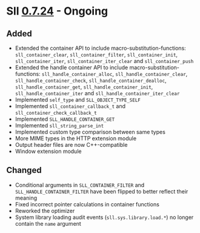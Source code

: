 # Sll [0.7.24] - Ongoing

## Added

- Extended the container API to include macro-substitution-functions: `sll_container_clear`, `sll_container_filter`, `sll_container_init`, `sll_container_iter`, `sll_container_iter_clear` and `sll_container_push`
- Extended the handle container API to include macro-substitution-functions: `sll_handle_container_alloc`, `sll_handle_container_clear`, `sll_handle_container_check`, `sll_handle_container_dealloc`, `sll_handle_container_get`, `sll_handle_container_init`, `sll_handle_container_iter` and `sll_handle_container_iter_clear`
- Implemented `self_type` and `SLL_OBJECT_TYPE_SELF`
- Implemented `sll_container_callback_t` and `sll_container_check_callback_t`
- Implemented `SLL_HANDLE_CONTAINER_GET`
- Implemented `sll_string_parse_int`
- Implemented custom type comparison between same types
- More MIME types in the HTTP extension module
- Output header files are now C++-compatible
- Window extension module

## Changed

- Conditional arguments in `SLL_CONTAINER_FILTER` and `SLL_HANDLE_CONTAINER_FILTER` have been flipped to better reflect their meaning
- Fixed incorrect pointer calculations in container functions
- Reworked the optimizer
- System library loading audit events (`sll.sys.library.load.*`) no longer contain the `name` argument

[0.7.24]: https://github.com/sl-lang/sll/compare/sll-v0.7.23...main

